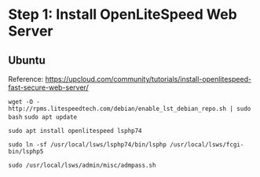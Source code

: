 # Step 1: Install OpenLiteSpeed Web Server

## Ubuntu

Reference: https://upcloud.com/community/tutorials/install-openlitespeed-fast-secure-web-server/

`wget -O - http://rpms.litespeedtech.com/debian/enable_lst_debian_repo.sh | sudo bash`
`sudo apt update`

`sudo apt install openlitespeed lsphp74`

`sudo ln -sf /usr/local/lsws/lsphp74/bin/lsphp /usr/local/lsws/fcgi-bin/lsphp5`

`sudo /usr/local/lsws/admin/misc/admpass.sh`

